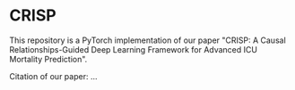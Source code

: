 # CRISP

This repository is a PyTorch implementation of our paper "CRISP: A Causal Relationships-Guided Deep Learning Framework for Advanced ICU Mortality Prediction".

Citation of our paper:
...
